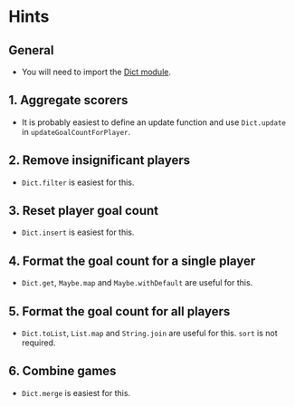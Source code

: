 # Hints

## General

- You will need to import the [Dict module](dict-module).

## 1. Aggregate scorers

- It is probably easiest to define an update function and use `Dict.update` in `updateGoalCountForPlayer`.

## 2. Remove insignificant players

- `Dict.filter` is easiest for this.

## 3. Reset player goal count

- `Dict.insert` is easiest for this.

## 4. Format the goal count for a single player

- `Dict.get`, `Maybe.map` and `Maybe.withDefault` are useful for this.

## 5. Format the goal count for all players

- `Dict.toList`, `List.map` and `String.join` are useful for this. `sort` is not required.

## 6. Combine games

- `Dict.merge` is easiest for this.

[dict-module]: https://package.elm-lang.org/packages/elm/core/latest/Dict